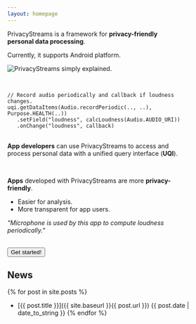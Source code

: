```yaml
---
layout: homepage
---
```


<div class="w3-cell-row" style="width:80%">
<div class="w3-container w3-cell w3-cell-middle">
<p>PrivacyStreams is a framework for <strong>privacy-friendly personal data processing</strong>.</p>
<p>Currently, it supports Android platform.</p>
</div>
<div class="w3-container w3-cell w3-cell-middle">
<img src="{{site.baseurl}}/static/figure/simple_explain.png" alt="PrivacyStreams simply explained." style="min-width: 500px">
</div>
</div>

<br/>

<div class="w3-cell-row" style="width:80%">
<div class="w3-container w3-cell w3-cell-middle">
<pre>
<code>
// Record audio periodically and callback if loudness changes.
uqi.getDataItems(Audio.recordPeriodic(.., ..), Purpose.HEALTH(..))
   .setField("loudness", calcLoudness(Audio.AUDIO_URI))
   .onChange("loudness", callback)
</code>
</pre>
</div>
<div class="w3-container w3-cell w3-cell-middle">
<p><strong>App developers</strong> can use PrivacyStreams to access and process personal data with a unified query interface (<strong>UQI</strong>).</p>
</div>
</div>

<br/>

<div class="w3-cell-row" style="width:80%">
<div class="w3-container w3-cell w3-cell-middle">
<p><strong>Apps</strong> developed with PrivacyStreams are more <strong>privacy-friendly</strong>.</p>
<ul>
<li>Easier for analysis.</li>
<li>More transparent for app users.</li>
</ul>
</div>
<div class="w3-container w3-cell w3-cell-middle w3-panel w3-leftbar w3-sand w3-xlarge w3-serif verified">
  <p><i>"Microphone is used by this app to compute loudness periodically."</i></p>
</div> 
</div>

<br />

<a href="({{site.baseurl}}/get_started.html">
<button class="w3-button w3-white w3-border w3-border-red w3-round-large w3-xlarge">Get started!</button>
</a>

## News
{% for post in site.posts %}
+ [{{ post.title }}]({{ site.baseurl }}{{ post.url }}) {{ post.date | date_to_string }}
{% endfor %}


